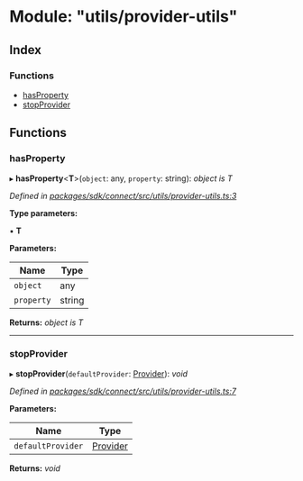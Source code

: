 # Module: "utils/provider-utils"

## Index

### Functions

* [hasProperty](_utils_provider_utils_.md#hasproperty)
* [stopProvider](_utils_provider_utils_.md#stopprovider)

## Functions

###  hasProperty

▸ **hasProperty**<**T**>(`object`: any, `property`: string): *object is T*

*Defined in [packages/sdk/connect/src/utils/provider-utils.ts:3](https://github.com/celo-org/celo-monorepo/blob/master/packages/sdk/connect/src/utils/provider-utils.ts#L3)*

**Type parameters:**

▪ **T**

**Parameters:**

Name | Type |
------ | ------ |
`object` | any |
`property` | string |

**Returns:** *object is T*

___

###  stopProvider

▸ **stopProvider**(`defaultProvider`: [Provider](../interfaces/_types_.provider.md)): *void*

*Defined in [packages/sdk/connect/src/utils/provider-utils.ts:7](https://github.com/celo-org/celo-monorepo/blob/master/packages/sdk/connect/src/utils/provider-utils.ts#L7)*

**Parameters:**

Name | Type |
------ | ------ |
`defaultProvider` | [Provider](../interfaces/_types_.provider.md) |

**Returns:** *void*
